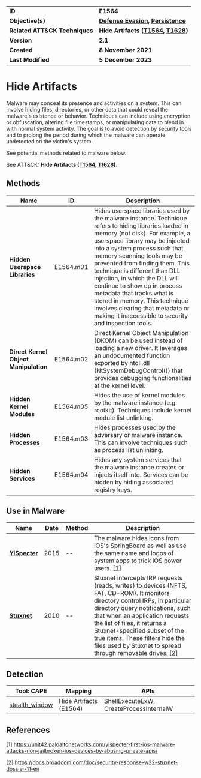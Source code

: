 <table>
<tr>
<td><b>ID</b></td>
<td><b>E1564</b></td>
</tr>
<tr>
<td><b>Objective(s)</b></td>
<td><b><a href="../defense-evasion">Defense Evasion</a>, <a href="../persistence">Persistence</a></b></td>
</tr>
<tr>
<td><b>Related ATT&CK Techniques</b></td>
<td><b>Hide Artifacts (<a href="https://attack.mitre.org/techniques/T1564/">T1564</a>, <a href="https://attack.mitre.org/techniques/T1628/">T1628</a>)</b></td>
</tr>
<tr>
<td><b>Version</b></td>
<td><b>2.1</b></td>
</tr>
<tr>
<td><b>Created</b></td>
<td><b>8 November 2021</b></td>
</tr>
<tr>
<td><b>Last Modified</b></td>
<td><b>5 December 2023</b></td>
</tr>
</table>


# Hide Artifacts

Malware may conceal its presence and activities on a system. This can involve hiding files, directories, or other data that could reveal the malware's existence or behavior. Techniques can include using encryption or obfuscation, altering file timestamps, or manipulating data to blend in with normal system activity. The goal is to avoid detection by security tools and to prolong the period during which the malware can operate undetected on the victim's system.

See potential methods related to malware below. 

See ATT&CK: **Hide Artifacts ([T1564](https://attack.mitre.org/techniques/T1564/), [T1628](https://attack.mitre.org/techniques/T1628/))**.

## Methods

|Name|ID|Description|
|---|---|---|
|**Hidden Userspace Libraries**|E1564.m01|Hides userspace libraries used by the malware instance. Technique refers to hiding libraries loaded in memory (not disk). For example, a userspace library may be injected into a system process such that memory scanning tools may be prevented from finding them. This technique is different than DLL injection, in which the DLL will continue to show up in process metadata that tracks what is stored in memory. This technique involves clearing that metadata or making it inaccessible to security and inspection tools.|
|**Direct Kernel Object Manipulation**|E1564.m02|Direct Kernel Object Manipulation (DKOM) can be used instead of loading a new driver. It leverages an undocumented function exported by ntdll.dll (NtSystemDebugControl()) that provides debugging functionalities at the kernel level.|
|**Hidden Kernel Modules**|E1564.m05|Hides the use of kernel modules by the malware instance (e.g. rootkit). Techniques include kernel module list unlinking.|
|**Hidden Processes**|E1564.m03|Hides processes used by the adversary or malware instance. This can involve techniques such as process list unlinking.|
|**Hidden Services**|E1564.m04|Hides any system services that the malware instance creates or injects itself into. Services can be hidden by hiding associated registry keys.|

## Use in Malware

|Name|Date|Method|Description|
|---|---|---|---|
|[**YiSpecter**](../xample-malware/yispecter.md)|2015|--|The malware hides icons from iOS's SpringBoard as well as use the same name and logos of system apps to trick iOS power users. [[1]](#1)|
|[**Stuxnet**](../xample-malware/stuxnet.md)|2010|--|Stuxnet intercepts IRP requests (reads, writes) to devices (NFTS, FAT, CD-ROM). It monitors directory control IRPs, in particular directory query notifications, such that when an application requests the list of files, it returns a Stuxnet-specified subset of the true items. These filters hide the files used by Stuxnet to spread through removable drives.  [[2]](#2)|

## Detection

|Tool: CAPE|Mapping|APIs|
|---|---|---|
|[stealth_window](https://github.com/CAPESandbox/community/tree/master/modules/signatures/stealth_window.py)|Hide Artifacts (E1564)|ShellExecuteExW, CreateProcessInternalW|

## References

<a name="1">[1]</a> https://unit42.paloaltonetworks.com/yispecter-first-ios-malware-attacks-non-jailbroken-ios-devices-by-abusing-private-apis/

<a name="2">[2]</a> https://docs.broadcom.com/doc/security-response-w32-stuxnet-dossier-11-en

